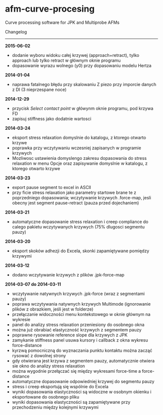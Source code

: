 afm-curve-procesing
===================

Curve processing software for JPK and Multiprobe AFMs


Changelog
_________
**2015-06-02**
* dodanie wyboru widoku całej krzywej (approach+retract), tylko approach lub tylko retract w głównym oknie programu
* dopasowanie wyrazu wolnego (y0) przy dopasowaniu modelu Hertza

**2014-01-04**
* naprawa fatalnego błędu przy skalowaniu Z piezo przy imporcie danych z DI (3 nieprzespane noce)

**2014-12-29**
* przycisk _Select contact point_ w główynm oknie programu, pod krzywa FD
* zapisuj stiffness jako dodatnie wartosci

**2014-03-24**
* eksport stress relaxation domyslnie do katalogu, z ktorego otwarto krzywe
* poprawka przy wczytywaniu wczesniej zapisanych w programie krzywych
* Mozliwosc ustawienia domyslengo zakresu dopasowania do stress relaxation w menu Opcje oraz zapisywanie domyslnie w katalogu, z ktorego otwarto krzywe


**2014-03-23**
* export pause segment to excel in ASCII
* przy ficie stress relaxation jako parametry startowe brane te z poprzedniego dopasowania; wczytywanie krzywych .force-map, jesli obecny jest segment pause-retract (pauza przed dojechaniem)

**2014-03-21**
* automatyczne dopasowanie stress relaxation i creep compliance do calego pakietu wczytywanych krzywych (75% dlugosci segmentu pauzy)

**2014-03-20**
* eksport skoków adhezji do Excela, skonki zapamiętywane pomiędzy krzywymi


**2014-03-12**
* dodano wczytywanie krzywych z plików .jpk-force-map

**2014-03-07 do 2014-03-11**
* wczytywanie natywnych krzywych .jpk-force (wraz z segmentami pauzy)
* poprawa wczytywania natywnych krzywych Multimode (ignorowanie plików z obrazkiem, jeśli jest w folderze)
* przełączanie widoczności menu kontekstowego w oknie głównym na wykresie
* panel do analizy stress relaxation przeniesiony do osobnego okna
* można już obrabiać elastyczność krzywych z segmentem pauzy
* poprawne rysowanie reference slope dla krzywych z JPK
* zamykanie stiffness panel usuwa kursory i callback z okna wykresu force-distance
* kyrzwą pomocniczną do wyznaczania punktu kontaktu można zacząć rysować z dowolnej strony
* gdy otwierana jest krzywa z segmentem pauzy, automatycznie otwiera sie okno do analizy stress relaxation
* można wygodnie przełączać się między wykresami force-time a force-distance
* automatyczne dopasowanie odpowiedniej krzywej do segmentu pauzy
* stress i creep eksportują się wspólnie do Excela
* wyniki dopasowania elastyczności są widoczne w osobnym okienku i eksportowane do osobnego pliku
* wyniki dopasowania elastyczności są zapamiętywane przy przechodzeniu między kolejnymi krzywymi
